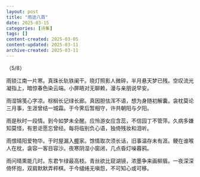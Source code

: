```yaml
---
layout: post
title: "雨迹八首"
date: 2025-03-15
categories: [诗集]
tags: []
content-created: 2025-03-05
content-updated: 2025-03-11
archive-created: 2025-03-11
---
```


（5/8）

雨锁江南一片寒。真珠长轨铁阑干。晓灯照影人微碎，半月悬天梦已残。空叹流光凝指上，暗惊春色染云端。小屏晤对无聊赖，漫与亲朋说早安。

雨湿锦笺心字凉。棕榈长记绿长廊。真因胆怯浑不语，想为身随初解囊。衾枕莫论三月事，生涯曾结一城霜。于今霁后暂相守，许共朝阳与夕阳。

雨是秋时一段情。到今如梦未全醒。应怜游女应含蕊，不信园丁不管萍。久病多嫌知莫怪，有恩讵愿忘曾经。每将临别负心语，独倚残妆和泪听。

雨恨晴阳爱物华。于时屋漏入<u>椰</u>家。馀情取次须长话，旧事温存未有涯。鲠在谁喉人在枕，衾容一客目容沙。夜寒阴湿小窗闭，几点昏灯噪暮鸦。

雨问晴熏能几时。东君乍绿最高枝。青丝欲比窥湖镜，浓墨争来画柳眉。一夜深深倚怀抱，双肩默默弄枰棋。于今缱绻无嗔怨，不可知心或可移。
